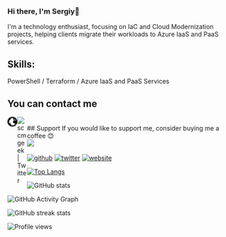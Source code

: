 ### Hi there, I'm Sergiy👋
I'm a technology enthusiast, focusing on IaC and Cloud Modernization projects, helping clients migrate their workloads to Azure IaaS and PaaS services.

## Skills: 
PowerShell / Terraform / Azure IaaS and PaaS Services

## You can contact me

[<img align="left" alt="www.the38.page" width="22" src="https://raw.githubusercontent.com/iconic/open-iconic/master/svg/globe.svg" />][website]
[<img align="left" alt="sccmgeek | Twitter" width="22" src="https://cdn.jsdelivr.net/npm/simple-icons@v3/icons/twitter.svg" />][twitter]

<br>
## Support
If you would like to support me, consider buying me a coffee 😊 <br>
<a href="https://www.buymeacoffee.com/sergiy"><img src="https://cdn.buymeacoffee.com/buttons/v2/default-yellow.png" width="125" /></a>

[<img src='https://cdn.jsdelivr.net/npm/simple-icons@3.0.1/icons/github.svg' alt='github' height='40'>](https://github.com/stsyg)  [<img src='https://cdn.jsdelivr.net/npm/simple-icons@3.0.1/icons/twitter.svg' alt='twitter' height='40'>](https://twitter.com/sccmgeek)  [<img src='https://cdn.jsdelivr.net/npm/simple-icons@3.0.1/icons/icloud.svg' alt='website' height='40'>](https://www.the38.page)  

[![Top Langs](https://github-readme-stats.vercel.app/api/top-langs/?username=stsyg)](https://github.com/anuraghazra/github-readme-stats)

![GitHub stats](https://github-readme-stats.vercel.app/api?username=stsyg&show_icons=true&count_private=true)  

![GitHub Activity Graph](https://activity-graph.herokuapp.com/graph?username=stsyg)  

![GitHub streak stats](https://github-readme-streak-stats.herokuapp.com/?user=stsyg)  

![Profile views](https://gpvc.arturio.dev/stsyg)  

[website]: https://www.the38.page
[twitter]: https://twitter.com/sccmgeek
